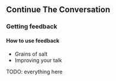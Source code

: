 ## Continue The Conversation

### Getting feedback

#### How to use feedback

* Grains of salt
* Improving your talk

TODO: everything here
